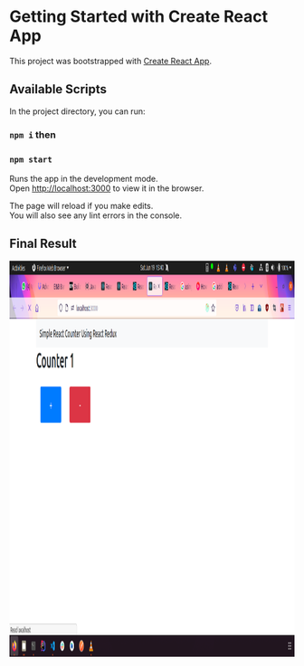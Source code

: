 # Getting Started with Create React App

This project was bootstrapped with [Create React App](https://github.com/facebook/create-react-app).

## Available Scripts

In the project directory, you can run:

### `npm i` then
### `npm start`

Runs the app in the development mode.\
Open [http://localhost:3000](http://localhost:3000) to view it in the browser.

The page will reload if you make edits.\
You will also see any lint errors in the console.
## Final Result

<img src="https://github.com/agesa3/React-Counter-App/blob/main/Screenshot%20from%202021-06-19%2015-40-21.png" width="1000" height="700">


